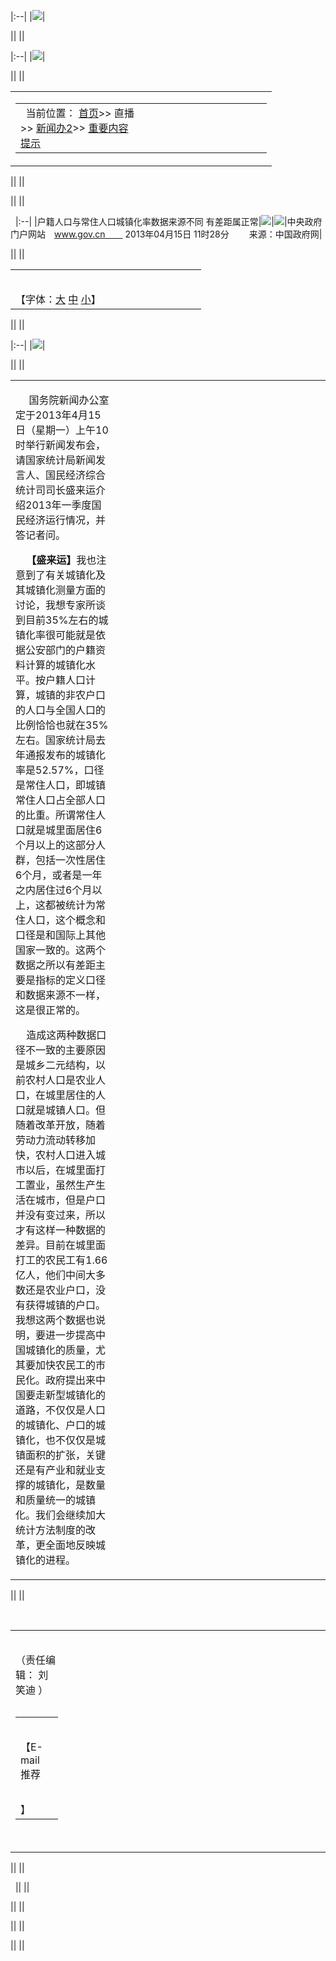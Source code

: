 |:--|
|![](../../news/images/gov-space.gif)|

||
||

|:--|
|![](../../news/images/gov-space.gif)|

||
||

<table>
<colgroup>
<col width="100%" />
</colgroup>
<tbody>
<tr class="odd">
<td align="left"><table>
<colgroup>
<col width="50%" />
<col width="50%" />
</colgroup>
<tbody>
<tr class="odd">
<td align="left"> 
当前位置： <a href="../../">首页</a>&gt;&gt; 直播&gt;&gt; <a href="index.htm">新闻办2</a>&gt;&gt; <a href="zbzy.htm">重要内容提示</a></td>
</tr>
</tbody>
</table></td>
</tr>
</tbody>
</table>

||
||

||
||

 
|:--|
|户籍人口与常住人口城镇化率数据来源不同 有差距属正常|![](http://imgs.xinhuanet.com/icon/xilan/blank.gif)|![](http://imgs.xinhuanet.com/icon/xilan/blank.gif)|中央政府门户网站　www.gov.cn　　 2013年04月15日 11时28分　　 来源：中国政府网|

||
||

<table>
<colgroup>
<col width="50%" />
<col width="50%" />
</colgroup>
<tbody>
<tr class="odd">
<td align="left"><table>
<tbody>
<tr class="odd">
</tr>
</tbody>
</table>
【字体：<a href="#">大</a> <a href="#">中</a> <a href="#">小</a>】</td>
</tr>
</tbody>
</table>

||
||

|:--|
|![](http://imgs.xinhuanet.com/icon/xilan/blank.gif)|

||
||

<table>
<colgroup>
<col width="33%" />
<col width="33%" />
<col width="33%" />
</colgroup>
<tbody>
<tr class="odd">
<td align="left"><p>     国务院新闻办公室定于2013年4月15日（星期一）上午10时举行新闻发布会，请国家统计局新闻发言人、国民经济综合统计司司长盛来运介绍2013年一季度国民经济运行情况，并答记者问。</p>
<p>    <strong>【盛来运】</strong>我也注意到了有关城镇化及其城镇化测量方面的讨论，我想专家所谈到目前35%左右的城镇化率很可能就是依据公安部门的户籍资料计算的城镇化水平。按户籍人口计算，城镇的非农户口的人口与全国人口的比例恰恰也就在35%左右。国家统计局去年通报发布的城镇化率是52.57%，口径是常住人口，即城镇常住人口占全部人口的比重。所谓常住人口就是城里面居住6个月以上的这部分人群，包括一次性居住6个月，或者是一年之内居住过6个月以上，这都被统计为常住人口，这个概念和口径是和国际上其他国家一致的。这两个数据之所以有差距主要是指标的定义口径和数据来源不一样，这是很正常的。</p>
<p>    造成这两种数据口径不一致的主要原因是城乡二元结构，以前农村人口是农业人口，在城里居住的人口就是城镇人口。但随着改革开放，随着劳动力流动转移加快，农村人口进入城市以后，在城里面打工置业，虽然生产生活在城市，但是户口并没有变过来，所以才有这样一种数据的差异。目前在城里面打工的农民工有1.66亿人，他们中间大多数还是农业户口，没有获得城镇的户口。我想这两个数据也说明，要进一步提高中国城镇化的质量，尤其要加快农民工的市民化。政府提出来中国要走新型城镇化的道路，不仅仅是人口的城镇化、户口的城镇化，也不仅仅是城镇面积的扩张，关键还是有产业和就业支撑的城镇化，是数量和质量统一的城镇化。我们会继续加大统计方法制度的改革，更全面地反映城镇化的进程。</p></td>
</tr>
</tbody>
</table>

||
||

 
 
<table>
<colgroup>
<col width="16%" />
<col width="16%" />
<col width="16%" />
<col width="16%" />
<col width="16%" />
<col width="16%" />
</colgroup>
<tbody>
<tr class="odd">
<td align="left"><table>
<tbody>
<tr class="odd">
</tr>
</tbody>
</table>
（责任编辑： 刘笑迪 ）
<table>
<tbody>
<tr class="odd">
</tr>
</tbody>
</table>
<table>
<colgroup>
<col width="25%" />
<col width="25%" />
<col width="25%" />
<col width="25%" />
</colgroup>
<tbody>
<tr class="odd">
<td align="left"><table>
<tbody>
<tr class="odd">
</tr>
</tbody>
</table>
【E-mail推荐
<table>
<tbody>
<tr class="odd">
</tr>
</tbody>
</table>
】</td>
</tr>
</tbody>
</table>
<table>
<tbody>
<tr class="odd">
</tr>
</tbody>
</table>
<table>
<tbody>
<tr class="odd">
</tr>
</tbody>
</table></td>
</tr>
</tbody>
</table>

||
||

 
||
||

||
||

||
||

||
||


